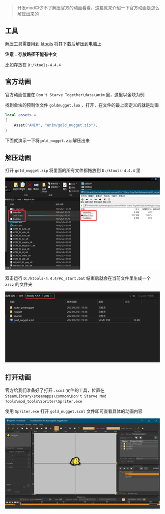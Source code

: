 
> 开发mod中少不了解压官方的动画看看，这篇就来介绍一下官方动画是怎么解压出来的

## 工具

解压工具需要用到 [ktools](https://atjiu.github.io/dstmod-tutorial/attachment/ktools-4.4.4.zip) 将其下载后解压到电脑上

**注意：存放路径不能有中文**

比如存放在 `D:/ktools-4.4.4`

## 官方动画

官方动画位置在 `Don't Starve Together\data\anim` 里，这里以金块为例

找到金块的预制体文件 `goldnugget.lua` ，打开，在文件的最上面定义的就是动画

```lua
local assets =
{
    Asset("ANIM", "anim/gold_nugget.zip"),
}
```

下面就演示一下将`gold_nugget.zip`解压出来

## 解压动画

打开 `gold_nugget.zip` 将里面的所有文件都拖放到 `D:/ktools-4.4.4` 里

![](images/20231221193725.png)

双击运行 `D:/ktools-4.4.4/#c_start.bat` 结束后就会在当前文件里生成一个 `zzzz` 的文件夹

![](images/20231221193911.png)

## 打开动画

官方给我们准备好了打开 `.scml` 文件的工具，位置在 `SteamLibrary\steamapps\common\Don't Starve Mod Tools\mod_tools\Spriter\Spriter.exe`

使用 `Spriter.exe` 打开 `gold_nugget.scml` 文件即可查看具体的动画内容

![](images/20231221194126.png)

